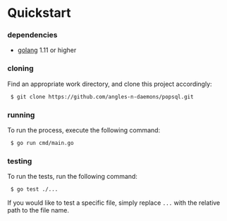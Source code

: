 # Quickstart

### dependencies

- [golang](https://golang.org/doc/install) 1.11 or higher


### cloning

Find an appropriate work directory, and clone this project accordingly:

```bash
 $ git clone https://github.com/angles-n-daemons/popsql.git
```

### running

To run the process, execute the following command:

```bash
 $ go run cmd/main.go
```

### testing

To run the tests, run the following command:

```bash
 $ go test ./...
```

If you would like to test a specific file, simply replace `...` with the relative path to the file name.
